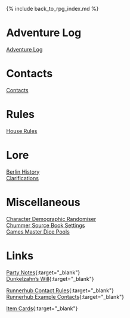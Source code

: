 ---
---

{% include back_to_rpg_index.md %}

# Adventure Log

[Adventure Log](AdventureLog/)  

# Contacts

[Contacts](Contacts/)  

# Rules

[House Rules](Rules/HouseRules.html)  

# Lore

[Berlin History](Lore/BerlinHistory.html)  
[Clarifications](Lore/Clarifications.html)  

# Miscellaneous

[Character Demographic Randomiser](Miscellaneous/CharacterDemographicRandomiser.html)  
[Chummer Source Book Settings](Miscellaneous/ChummerSourceBook.html)  
[Games Master Dice Pools](Miscellaneous/GamesMasterDicePools.html)  

# Links

[Party Notes](https://docs.google.com/document/d/17Ya2TPFLWeSvU2fiTV72KMWzybjQixAcTqo4kDByZGE/edit){:target="_blank"}  
[Dunkelzahn’s Will](http://shadowrun.wikia.com/wiki/Dunkelzahn%27s_Will){:target="_blank"}  

[Runnerhub Contact Rules](https://runnerhub.neosynth.net/index.php?n=Rules.Contacts){:target="_blank"}  
[Runnerhub Example Contacts](https://runnerhub.neosynth.net/index.php?n=Contacts.Contacts){:target="_blank"}  

[Item Cards](http://shadowrun.itemcards.com/){:target="_blank"}  
